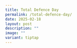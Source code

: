 ```yaml
---
title: Total Defence Day
permalink: /total-defence-day/
date: 2025-02-18
layout: post
description: ""
image: ""
variant: tiptap
---
```

